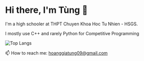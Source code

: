 # Hi there, I'm Tùng 👋

I'm a high schooler at THPT Chuyen Khoa Hoc Tu Nhien - HSGS.

I mostly use C++ and rarely Python for Competitive Programming

![Top Langs](https://github-readme-stats.vercel.app/api/top-langs/?username=TungHoangGia&layout=compact)

📫 How to reach me: [hoanggiatung09@gmail.com](hoanggiatung09@gmail.com)
